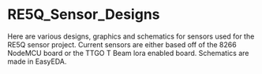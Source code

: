 # RE5Q_Sensor_Designs
Here are various designs, graphics and schematics for sensors used for the RE5Q sensor project. Current sensors are either based off of the 8266 NodeMCU board or the TTGO T Beam lora enabled board. Schematics are made in EasyEDA.
